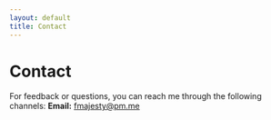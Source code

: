 ```yaml
---
layout: default
title: Contact
---
```


# Contact

For feedback or questions, you can reach me through the following channels:
**Email:** fmajesty@pm.me